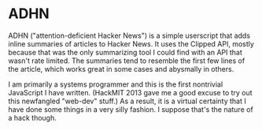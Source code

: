 ADHN
====

ADHN ("attention-deficient Hacker News") is a simple userscript that adds inline summaries of articles to Hacker News. It uses the Clipped API, mostly because that was the only summarizing tool I could find with an API that wasn't rate limited. The summaries tend to resemble the first few lines of the article, which works great in some cases and abysmally in others.

I am primarily a systems programmer and this is the first nontrivial JavaScript I have written. (HackMIT 2013 gave me a good excuse to try out this newfangled "web-dev" stuff.) As a result, it is a virtual certainty that I have done some things in a very silly fashion. I suppose that's the nature of a hack though.